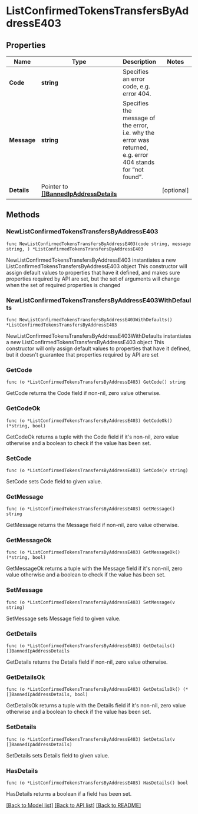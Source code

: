 # ListConfirmedTokensTransfersByAddressE403

## Properties

Name | Type | Description | Notes
------------ | ------------- | ------------- | -------------
**Code** | **string** | Specifies an error code, e.g. error 404. | 
**Message** | **string** | Specifies the message of the error, i.e. why the error was returned, e.g. error 404 stands for “not found”. | 
**Details** | Pointer to [**[]BannedIpAddressDetails**](BannedIpAddressDetails.md) |  | [optional] 

## Methods

### NewListConfirmedTokensTransfersByAddressE403

`func NewListConfirmedTokensTransfersByAddressE403(code string, message string, ) *ListConfirmedTokensTransfersByAddressE403`

NewListConfirmedTokensTransfersByAddressE403 instantiates a new ListConfirmedTokensTransfersByAddressE403 object
This constructor will assign default values to properties that have it defined,
and makes sure properties required by API are set, but the set of arguments
will change when the set of required properties is changed

### NewListConfirmedTokensTransfersByAddressE403WithDefaults

`func NewListConfirmedTokensTransfersByAddressE403WithDefaults() *ListConfirmedTokensTransfersByAddressE403`

NewListConfirmedTokensTransfersByAddressE403WithDefaults instantiates a new ListConfirmedTokensTransfersByAddressE403 object
This constructor will only assign default values to properties that have it defined,
but it doesn't guarantee that properties required by API are set

### GetCode

`func (o *ListConfirmedTokensTransfersByAddressE403) GetCode() string`

GetCode returns the Code field if non-nil, zero value otherwise.

### GetCodeOk

`func (o *ListConfirmedTokensTransfersByAddressE403) GetCodeOk() (*string, bool)`

GetCodeOk returns a tuple with the Code field if it's non-nil, zero value otherwise
and a boolean to check if the value has been set.

### SetCode

`func (o *ListConfirmedTokensTransfersByAddressE403) SetCode(v string)`

SetCode sets Code field to given value.


### GetMessage

`func (o *ListConfirmedTokensTransfersByAddressE403) GetMessage() string`

GetMessage returns the Message field if non-nil, zero value otherwise.

### GetMessageOk

`func (o *ListConfirmedTokensTransfersByAddressE403) GetMessageOk() (*string, bool)`

GetMessageOk returns a tuple with the Message field if it's non-nil, zero value otherwise
and a boolean to check if the value has been set.

### SetMessage

`func (o *ListConfirmedTokensTransfersByAddressE403) SetMessage(v string)`

SetMessage sets Message field to given value.


### GetDetails

`func (o *ListConfirmedTokensTransfersByAddressE403) GetDetails() []BannedIpAddressDetails`

GetDetails returns the Details field if non-nil, zero value otherwise.

### GetDetailsOk

`func (o *ListConfirmedTokensTransfersByAddressE403) GetDetailsOk() (*[]BannedIpAddressDetails, bool)`

GetDetailsOk returns a tuple with the Details field if it's non-nil, zero value otherwise
and a boolean to check if the value has been set.

### SetDetails

`func (o *ListConfirmedTokensTransfersByAddressE403) SetDetails(v []BannedIpAddressDetails)`

SetDetails sets Details field to given value.

### HasDetails

`func (o *ListConfirmedTokensTransfersByAddressE403) HasDetails() bool`

HasDetails returns a boolean if a field has been set.


[[Back to Model list]](../README.md#documentation-for-models) [[Back to API list]](../README.md#documentation-for-api-endpoints) [[Back to README]](../README.md)


